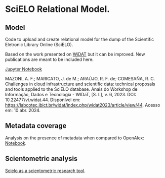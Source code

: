 # SciELO Relational Model.

## Model
Code to upload and create relational model for the dump of the Scientific Eletronic Library Online (SciELO).

Based on the work presented on [WiDAT](https://labcotec.ibict.br/widat/index.php/widat2023/article/view/44) but it can be improved. New publications are meant to be included here.

[Jupyter Notebook](https://github.com/insyspo/scielo/blob/main/SciELO_relational_model_reference.ipynb)

MAZONI, A. F.; MARICATO, J. de M.; ARAÚJO, R. F. de; COMESAÑA, R. C. Challenges in cloud infrastructure and scientific data: technical proposals and tools applied to the SciELO database. Anais do Workshop de Informação, Dados e Tecnologia - WIDaT, [S. l.], v. 6, 2023. DOI: 10.22477/vi.widat.44. Disponível em: https://labcotec.ibict.br/widat/index.php/widat2023/article/view/44. Acesso em: 10 abr. 2024.

## Metadata coverage

Analysis on the presence of metadata when compared to OpenAlex: [Notebook](https://github.com/insyspo/scielo/blob/main/SciELO_metrics_2024.ipynb).

## Scientometric analysis

[Scielo as a scientometric research tool](https://github.com/insyspo/scielo/blob/main/SciELO_as_a_Scientometric_research_tool_presentation.ipynb).
